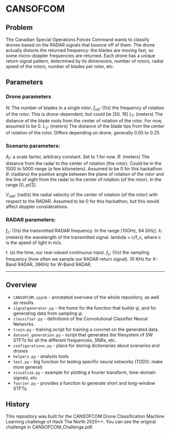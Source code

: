 # CANSOFCOM

## Problem
The Canadian Special Operations Forces Command wants to classify drones based on the RADAR signals that bounce off of them.
The drone actually distorts the returned frequency: the blades are moving fast, so some micro-doppler frequencies are returned.
Each drone has a unique return signal pattern, determined by its dimensions, number of rotors, radial speed of the rotors, number of blades per rotor, etc.

## Parameters
### Drone parameters
$N$: The number of blades in a single rotor.
$f_{rot}$: (1/s) the frequency of rotation of the rotor. This is drone-dependent, but could be \[50, 18\]
$L_1$: (meters) The distance of the blade roots from the center of rotation of the rotor. For now, assumed to be 0.
$L_2$: (meters) The distance of the blade tips from the center of rotation of the rotor. Differs depending on drone, generally 0.05 to 0.25.

### Scenario parameters:
$A_r$: a scale factor, arbitrary constant. Set to 1 for now.
$R$: (meters) The distance from the radar to the center of rotation (the rotor). Could be in the 1000 to 5000 range (a few kilometers). Assumed to be 0 for this hackathon.
$\theta$: (radians) the positive angle between the plane of rotation of the rotor and the line of sight from the radar to the center of rotation (of the rotor). In the range \[0, $pi/2$\].

$V_{rad}$: (rad/s) the radial velocity of the center of rotation (of the rotor) with respect to the RADAR. Assumed to be 0 for this hackathon, but this would affect doppler considerations.


### RADAR parameters:
$f_c$: (1/s) the transmitted RADAR frequency. In the range \[10GHz, 94 GHz\].
$\lambda$: (meters) the wavelength of the transmitted signal. lambda = c/f_c, where c is the speed of light in m/s.


$t$: (s) the time, our real-valued continuous input.
$f_s$: (1/s) the sampling frequency (how often we sample our RADAR return signal). 10 KHz for X-Band RADAR, 26KHz for W-Band RADAR.

---

## Overview
* `CANSOFCOM.ipynb` - annotated overview of the whole repository, as well as results.
* `signalgenerator.py` - the home for the function that builds $\psi$, and for generating data from sampling $\psi$.
* `classifier.py` - definitions of the Convolutional Classifier Neural Networks.
* `train.py` - training script for training a convnet on the generated data.
* `dataset_generation.py` - script that generates the filesystem of SW STFTs for all the different frequencies, SNRs, etc.
* `configurations.py` - place for storing dictionaries about scenarios and drones
* `helpers.py` - analysis tools
* `test.py` - big function for testing specific neural networks (TODO: make more general)
* `visualize.py` - example for plotting a fourier transform, time-domain signals, etc.
* `fourier.py` - provides a function to generate short and long-window STFTs.

## History
This repository was built for the CANSOFCOM Drone Classification Machine Learning challenge of Hack The North 2020++.
You can see the original challenge in CANSOFCOM_Challenge.pdf.


